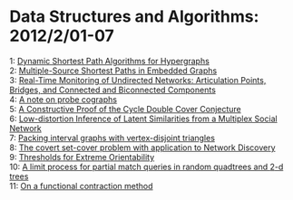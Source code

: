 # Data Structures and Algorithms: 2012/2/01-07  
1: [Dynamic Shortest Path Algorithms for Hypergraphs](https://doi.org/10.48550/arXiv.1202.0082)  
2: [Multiple-Source Shortest Paths in Embedded Graphs](https://doi.org/10.48550/arXiv.1202.0314)  
3: [Real-Time Monitoring of Undirected Networks: Articulation Points,  Bridges, and Connected and Biconnected Components](https://doi.org/10.48550/arXiv.1202.0319)  
4: [A note on probe cographs](https://doi.org/10.48550/arXiv.1202.0364)  
5: [A Constructive Proof of the Cycle Double Cover Conjecture](https://doi.org/10.48550/arXiv.1202.0569)  
6: [Low-distortion Inference of Latent Similarities from a Multiplex Social  Network](https://doi.org/10.48550/arXiv.1202.0922)  
7: [Packing interval graphs with vertex-disjoint triangles](https://doi.org/10.48550/arXiv.1202.1041)  
8: [The covert set-cover problem with application to Network Discovery](https://doi.org/10.48550/arXiv.1202.1090)  
9: [Thresholds for Extreme Orientability](https://doi.org/10.48550/arXiv.1202.1111)  
10: [A limit process for partial match queries in random quadtrees and $2$-d  trees](https://doi.org/10.48550/arXiv.1202.1342)  
11: [On a functional contraction method](https://doi.org/10.48550/arXiv.1202.1370)  